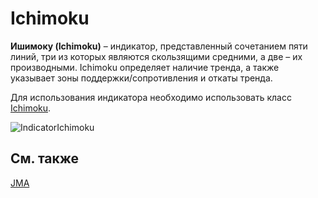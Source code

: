 # Ichimoku

**Ишимоку (Ichimoku)** – индикатор, представленный сочетанием пяти линий, три из которых являются скользящими средними, а две – их производными. Ichimoku определяет наличие тренда, а также указывает зоны поддержки\/сопротивления и откаты тренда. 

Для использования индикатора необходимо использовать класс [Ichimoku](../api/StockSharp.Algo.Indicators.Ichimoku.html). 

![IndicatorIchimoku](~/images/IndicatorIchimoku.png)

## См. также

[JMA](IndicatorJurikMovingAverage.md)
